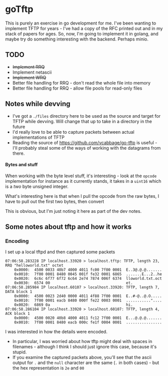 # goTftp

This is purely an exercise in go development for me. 
I've been wanting to implement TFTP for years - I've had a copy of the RFC printed out and in my stack of papers for ages.
So, now, I'm going to implement it in golang, and maybe try do something interesting with the backend. Perhaps minio.

## TODO

* ~~Implement RRQ~~
* Implement netascii
* ~~Implement WRQ~~
* Better file handling for RRQ - don't read the whole file into memory
* Better file handling for RRQ - allow file pools for read-only files

## Notes while devving

* I've got a `./files` directory here to be used as the source and target for TFTP while devving. Will change that up to take in a directory in the future
* I'd really love to be able to capture packets between actual implementations of TFTP
* Reading the source of https://github.com/vcabbage/go-tftp is useful - I'll probably steal some of the ways of working with the datagrams from there.


#### Bytes and stuff
When working with the byte level stuff, it's interesting - look at the `opcode` implementation for instance
as it currently stands, it takes in a `uint16` which is a _two_ byte unsigned integer.

What's interesting here is that when I pull the opcode from the raw bytes, I have to pull out the first two bytes, then convert

This is obvious, but I'm just noting it here as part of the dev notes.


## Some notes about tftp and how it works

### Encoding

I set up a local tftpd and then captured some packets

```
07:06:58.283228 IP localhost.33920 > localhost.tftp: TFTP, length 23, RRQ "helloworld.txt" octet
	0x0000:  4500 0033 40b7 4000 4011 fc00 7f00 0001  E..3@.@.@.......
	0x0010:  7f00 0001 8480 0045 001f fe32 0001 6865  .......E...2..he
	0x0020:  6c6c 6f77 6f72 6c64 2e74 7874 006f 6374  lloworld.txt.oct
	0x0030:  6574 00                                  et.
07:06:58.285984 IP localhost.60107 > localhost.33920: TFTP, length 7, DATA block 1
	0x0000:  4500 0023 2d40 0000 4011 4f88 7f00 0001  E..#-@..@.O.....
	0x0010:  7f00 0001 eacb 8480 000f fe22 0003 0001  ..........."....
	0x0020:  6869 0a                                  hi.
07:06:58.286104 IP localhost.33920 > localhost.60107: TFTP, length 4, ACK block 1
	0x0000:  4500 0020 40b8 4000 4011 fc12 7f00 0001  E...@.@.@.......
	0x0010:  7f00 0001 8480 eacb 000c fe1f 0004 0001  ................

```

I was interested in how the details were encoded. 
* In particular, I was worried about how tftp might deal with spaces in filenames - although I think I should just ignore this case, because it's stupid.
* If you examine the captured packets above, you'll see that the ascii output for `.` and the `null` character are the same (`.` in both cases) - but the hex representation is `2e` and `00`
